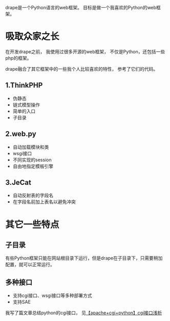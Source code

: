 drape是一个Python语言的web框架。
目标是做一个我喜欢的Python的web框架。

# 吸取众家之长
在开发drape之前，
我使用过很多开源的web框架，
不仅是Python，还包括一些php的框架。

drape融合了其它框架中的一些我个人比较喜欢的特性，
参考了它们的代码。

## 1.ThinkPHP
* 伪静态
* 链式模型操作
* 简单的入口
* 子目录

## 2.web.py
* 自动加载模块和类
* wsgi接口
* 不同实现的session
* 自由地指定模板引擎

## 3.JeCat
* 自动反射表的字段名
* 在字段名前加上表名以避免冲突

# 其它一些特点
## 子目录
有些Python框架只能在网站根目录下运行，但是drape在子目录下，只需要稍加配置，就可以正常运行。

## 多种接口
* 支持cgi接口、wsgi接口等多种部署方式
* 支持SAE

我写了篇文章总结python的cgi接口，
见[【apache+cgi+python】cgi接口浅析][1]

[1]:https://github.com/lexdene/md-blog/blob/master/python/webpy/apache-cgi-python.md "apache+cgi+python"
